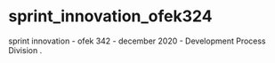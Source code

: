 # sprint_innovation_ofek324
sprint innovation - ofek 342 - december 2020 - Development Process Division .
